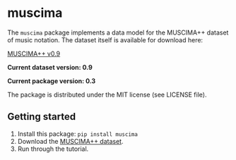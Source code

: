 muscima
=======

The ``muscima`` package implements a data model for the MUSCIMA++
dataset of music notation. The dataset itself is available for download
here:

[MUSCIMA++ v0.9](https://ufal.mff.cuni.cz/jan-hajic-jr/MUSCIMA++_v0.9.zip)

**Current dataset version: 0.9**

**Current package version: 0.3**


The package is distributed under the MIT license (see LICENSE file).

Getting started
---------------

1. Install this package: ``pip install muscima``
2. Download the [MUSCIMA++ dataset](https://ufal.mff.cuni.cz/jan-hajic-jr/MUSCIMA++_v0.9.zip).
3. Run through the tutorial.
